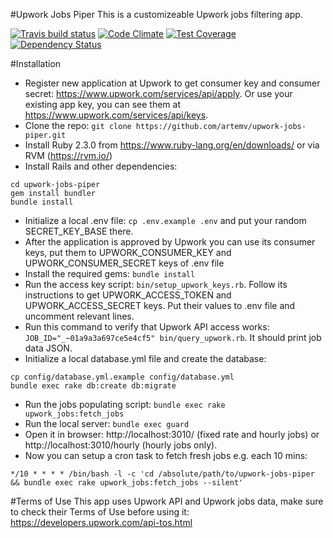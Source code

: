 #Upwork Jobs Piper
This is a customizeable Upwork jobs filtering app.

[![Travis build status](http://img.shields.io/travis/artemv/upwork-jobs-piper.svg?style=flat)](https://travis-ci.org/artemv/upwork-jobs-piper)
[![Code Climate](https://codeclimate.com/github/artemv/upwork-jobs-piper/badges/gpa.svg)](https://codeclimate.com/github/artemv/upwork-jobs-piper)
[![Test Coverage](https://codeclimate.com/github/artemv/upwork-jobs-piper/badges/coverage.svg)](https://codeclimate.com/github/artemv/upwork-jobs-piper/coverage)
[![Dependency Status](https://gemnasium.com/artemv/upwork-jobs-piper.svg)](https://gemnasium.com/artemv/upwork-jobs-piper)

#Installation
* Register new application at Upwork to get consumer key and consumer secret: https://www.upwork.com/services/api/apply.
Or use your existing app key, you can see them at https://www.upwork.com/services/api/keys.
* Clone the repo: `git clone https://github.com/artemv/upwork-jobs-piper.git`
* Install Ruby 2.3.0 from https://www.ruby-lang.org/en/downloads/ or via RVM (https://rvm.io/)
* Install Rails and other dependencies:
```
cd upwork-jobs-piper
gem install bundler
bundle install
```
* Initialize a local .env file: `cp .env.example .env` and put your random SECRET_KEY_BASE there.
* After the application is approved by Upwork you can use its consumer keys, put them to UPWORK_CONSUMER_KEY and UPWORK_CONSUMER_SECRET keys of .env file
* Install the required gems: `bundle install`
* Run the access key script: `bin/setup_upwork_keys.rb`. Follow its instructions to get UPWORK_ACCESS_TOKEN and UPWORK_ACCESS_SECRET keys.
Put their values to .env file and uncomment relevant lines.
* Run this command to verify that Upwork API access works: `JOB_ID="_~01a9a3a697ce5e4cf5" bin/query_upwork.rb`. It should print job data JSON.
* Initialize a local database.yml file and create the database:
```
cp config/database.yml.example config/database.yml
bundle exec rake db:create db:migrate
```
* Run the jobs populating script: `bundle exec rake upwork_jobs:fetch_jobs`
* Run the local server: `bundle exec guard`
* Open it in browser: http://localhost:3010/ (fixed rate and hourly jobs) or http://localhost:3010/hourly (hourly jobs only).
* Now you can setup a cron task to fetch fresh jobs e.g. each 10 mins:
```
*/10 * * * * /bin/bash -l -c 'cd /absolute/path/to/upwork-jobs-piper && bundle exec rake upwork_jobs:fetch_jobs --silent'
```

#Terms of Use
This app uses Upwork API and Upwork jobs data, make sure to check their Terms of Use before using it: https://developers.upwork.com/api-tos.html

